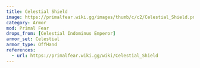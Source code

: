 ```yaml
---
title: Celestial Shield
image: https://primalfear.wiki.gg/images/thumb/c/c2/Celestial_Shield.png/228px-Celestial_Shield.png
category: Armor
mod: Primal Fear
drops_from: [Celestial Indominus Emperor]
armor_set: Celestial
armor_type: OffHand
references:
  - url: https://primalfear.wiki.gg/wiki/Celestial_Shield
---
```


